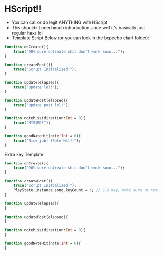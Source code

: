 # HScript!!

* You can call or do legit ANYTHING with HScript
* This shouldn't need much introduction since well it's basically just regular haxe lol
* Template Script Below (or you can look in the bopeebo chart folder):

```haxe
function onCreate(){
    trace("90% sure onCreate shit don't work sooo...");
}

function createPost(){        
    trace("Script Initialized.");
}

function update(elapsed){
    trace("update lol!");
}

function updatePost(elapsed){
    trace("update post lol!");
}

function noteMiss(direction:Int = 0){
    trace("MISSED!");
}

function goodNoteHit(note:Int = 0){
    trace("Nice job! (Note Hit!)");
}
```

Extra Key Template:

```haxe
function onCreate(){
    trace("90% sure onCreate shit don't work sooo...");
}

function createPost(){        
    trace("Script Initialized.");
    PlayState.instance.song.keyCount = 6; // 1-9 key, make sure to restart the song so the extra keys can work
}

function update(elapsed){
}

function updatePost(elapsed){
}

function noteMiss(direction:Int = 0){
}

function goodNoteHit(note:Int = 0){
}
```